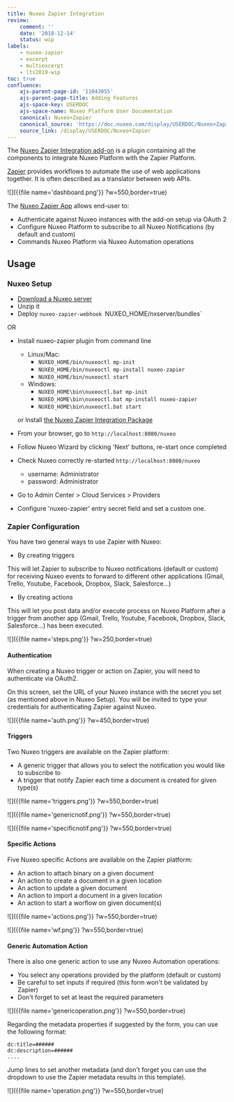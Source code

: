```yaml
---
title: Nuxeo Zapier Integration
review:
    comment: ''
    date: '2018-12-14'
    status: wip
labels:
    - nuxeo-zapier
    - excerpt
    - multiexcerpt
    - lts2019-wip
toc: true
confluence:
    ajs-parent-page-id: '11043055'
    ajs-parent-page-title: Adding Features
    ajs-space-key: USERDOC
    ajs-space-name: Nuxeo Platform User Documentation
    canonical: Nuxeo+Zapier
    canonical_source: 'https://doc.nuxeo.com/display/USERDOC/Nuxeo+Zapier'
    source_link: /display/USERDOC/Nuxeo+Zapier
---
```

The [Nuxeo Zapier Integration add-on](https://connect.nuxeo.com/nuxeo/site/marketplace/package/nuxeo-zapier) is a plugin containing all the components to integrate Nuxeo Platform with the Zapier Platform.

[Zapier](https://zapier.com) provides workflows to automate the use of web applications together.  It is often described as a translator between web APIs.

![]({{file name='dashboard.png'}} ?w=550,border=true)

The [Nuxeo Zapier App](WIP) allows end-user to:

- Authenticate against Nuxeo instances with the add-on setup via OAuth 2
- Configure Nuxeo Platform to subscribe to all Nuxeo Notifications (by default and custom)
- Commands Nuxeo Platform via Nuxeo Automation operations

## Usage

### Nuxeo Setup

- [Download a Nuxeo server](http://www.nuxeo.com/en/downloads)
- Unzip it
- Deploy `nuxeo-zapier-webhook `NUXEO_HOME/nxserver/bundles`

OR

- Install nuxeo-zapier plugin from command line

  - Linux/Mac: 
    - `NUXEO_HOME/bin/nuxeoctl mp-init`
    - `NUXEO_HOME/bin/nuxeoctl mp-install nuxeo-zapier`
    - `NUXEO_HOME/bin/nuxeoctl start`
  - Windows: 
    - `NUXEO_HOME\bin\nuxeoctl.bat mp-init`
    - `NUXEO_HOME\bin\nuxeoctl.bat mp-install nuxeo-zapier`
    - `NUXEO_HOME\bin\nuxeoctl.bat start`

  or Install [the Nuxeo Zapier Integration Package](https://connect.nuxeo.com/nuxeo/site/marketplace/package/nuxeo-zapier)

- From your browser, go to `http://localhost:8080/nuxeo`

- Follow Nuxeo Wizard by clicking 'Next' buttons, re-start once completed

- Check Nuxeo correctly re-started `http://localhost:8080/nuxeo`

  - username: Administrator
  - password: Administrator

- Go to Admin Center > Cloud Services > Providers

- Configure 'nuxeo-zapier' entry secret field and set a custom one.

### Zapier Configuration

You have two general ways to use Zapier with Nuxeo:

- By creating triggers

This will let Zapier to subscribe to Nuxeo notifications (default or custom) for receiving Nuxeo events to forward to different other applications (Gmail, Trello, Youtube, Facebook, Dropbox, Slack, Salesforce...)

- By creating actions

This will let you post data and/or execute process on Nuxeo Platform after a trigger from another app  (Gmail, Trello, Youtube, Facebook, Dropbox, Slack, Salesforce...) has been executed.

![]({{file name='steps.png'}} ?w=250,border=true)

#### Authentication

When creating a Nuxeo trigger or action on Zapier, you will need to authenticate via OAuth2.

On this screen, set the URL of your Nuxeo instance with the secret you set (as mentioned above in Nuxeo Setup). You will be invited to type your credentials for authenticating Zapier against Nuxeo.

![]({{file name='auth.png'}} ?w=450,border=true)

#### Triggers

Two Nuxeo triggers are available on the Zapier platform:

- A generic trigger that allows you to select the notification you would like to subscribe to
- A trigger that notify Zapier each time a document is created for given type(s)

![]({{file name='triggers.png'}} ?w=550,border=true)

![]({{file name='genericnotif.png'}} ?w=550,border=true)

![]({{file name='specificnotif.png'}} ?w=550,border=true)

#### Specific Actions

Five Nuxeo specific Actions are available on the Zapier platform:

- An action to attach binary on a given document
- An action to create a document in a given location
- An action to update a given document
- An action to import a document in a given location
- An action to start a worflow on given document(s)

![]({{file name='actions.png'}} ?w=550,border=true)

![]({{file name='wf.png'}} ?w=550,border=true)

#### Generic Automation Action

There is also one generic action to use any Nuxeo Automation operations:

- You select any operations provided by the platform (default or custom)
- Be careful to set inputs if required (this form won't be validated by Zapier) 
- Don't forget to set at least the required parameters

![]({{file name='genericoperation.png'}} ?w=550,border=true)

Regarding the metadata properties if suggested by the form, you can use the following format:

```
dc:title=######
dc:description=######
....
```

Jump lines to set another metadata (and don't forget you can use the dropdown to use the Zapier metadata results in this template).

![]({{file name='operation.png'}} ?w=550,border=true)